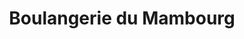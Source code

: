 ---
title: "Boulangerie du Mambourg"
url: /kaysersberg-vignoble/boulangerie-du-mambourg/
shop: boulangerie
---